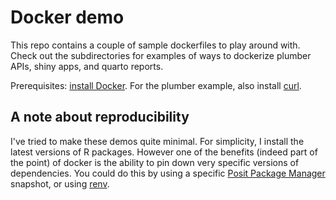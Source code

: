 # Docker demo

This repo contains a couple of sample dockerfiles to play around with. Check out
the subdirectories for examples of ways to dockerize plumber APIs, shiny apps,
and quarto reports.

Prerequisites: [install Docker](https://docs.docker.com/engine/install/). For
the plumber example, also install [curl](https://curl.se/).

## A note about reproducibility

I've tried to make these demos quite minimal. For simplicity, I install the
latest versions of R packages. However one of the benefits (indeed part of the
point) of docker is the ability to pin down very specific versions of
dependencies. You could do this by using a specific 
[Posit Package Manager](https://packagemanager.posit.co/client/#/) snapshot, 
or using [renv](https://rstudio.github.io/renv/articles/renv.html).
 
